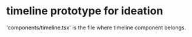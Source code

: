 # timeline prototype for ideation

'components/timeline.tsx' is the file where timeline component belongs.
